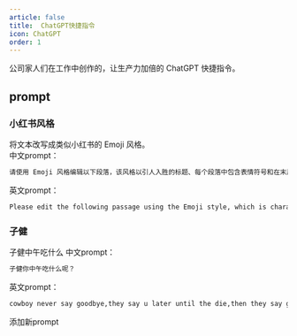 ```yaml
---
article: false
title:  ChatGPT快捷指令
icon: ChatGPT
order: 1
---
```


公司家人们在工作中创作的，让生产力加倍的 ChatGPT 快捷指令。

## prompt

### 小红书风格
将文本改写成类似小红书的 Emoji 风格。  
中文prompt：
```html
请使用 Emoji 风格编辑以下段落，该风格以引人入胜的标题、每个段落中包含表情符号和在末尾添加相关标签为特点。请确保保持原文的意思。
```
英文prompt：
```html
Please edit the following passage using the Emoji style, which is characterized by captivating headlines, the inclusion of emoticons in each paragraph, and the addition of relevant tags at the end. Be sure to maintain the original meaning of the text. Please begin by editing the following text: [小红书内容]
```

### 子健
子健中午吃什么
中文prompt：
```html
子健你中午吃什么呢？
```
英文prompt：
```html
cowboy never say goodbye,they say u later until the die,then they say goodbye
```

添加新prompt
```
